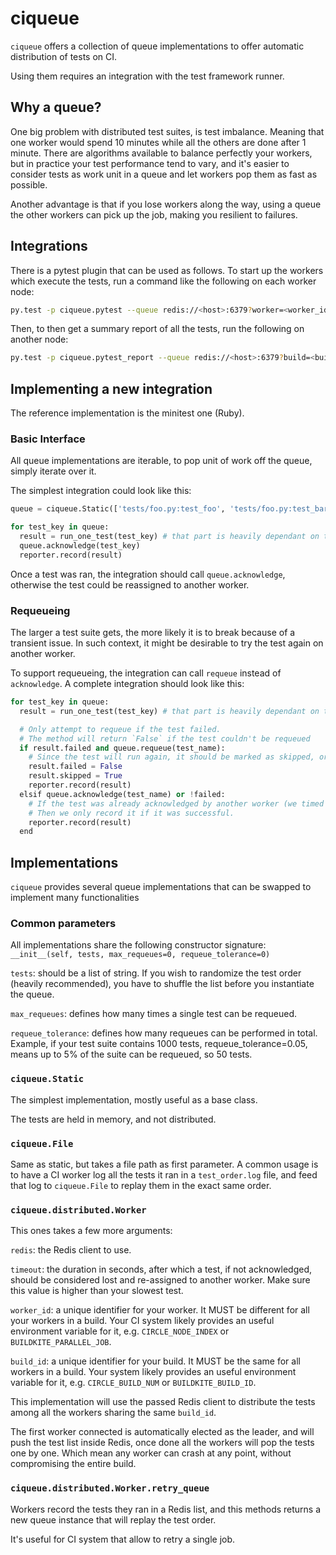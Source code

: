 # ciqueue

`ciqueue` offers a collection of queue implementations to offer automatic distribution of tests on CI.

Using them requires an integration with the test framework runner.

## Why a queue?

One big problem with distributed test suites, is test imbalance. Meaning that one worker would spend 10 minutes while all the others are done after 1 minute.
There are algorithms available to balance perfectly your workers, but in practice your test performance tend to vary, and it's easier to consider tests as work unit in a queue and let workers pop them as fast as possible.

Another advantage is that if you lose workers along the way, using a queue the other workers can pick up the job, making you resilient to failures.

## Integrations

There is a pytest plugin that can be used as follows.
To start up the workers which execute the tests, run a command like the following on each worker node:
```sh
py.test -p ciqueue.pytest --queue redis://<host>:6379?worker=<worker_id>&build=<build_id>&retry=<n>
```

Then, to then get a summary report of all the tests, run the following on another node:
```sh
py.test -p ciqueue.pytest_report --queue redis://<host>:6379?build=<build_id>&retry=<n>
```

## Implementing a new integration

The reference implementation is the minitest one (Ruby).

### Basic Interface

All queue implementations are iterable, to pop unit of work off the queue, simply iterate over it.

The simplest integration could look like this:

```python
queue = ciqueue.Static(['tests/foo.py:test_foo', 'tests/foo.py:test_bar'])

for test_key in queue:
  result = run_one_test(test_key) # that part is heavily dependant on the test framework
  queue.acknowledge(test_key)
  reporter.record(result)
```

Once a test was ran, the integration should call `queue.acknowledge`, otherwise the test could be reassigned to another worker.


### Requeueing

The larger a test suite gets, the more likely it is to break because of a transient issue.
In such context, it might be desirable to try the test again on another worker.

To support requeueing, the integration can call `requeue` instead of `acknowledge`.
A complete integration should look like this:

```python
for test_key in queue:
  result = run_one_test(test_key) # that part is heavily dependant on the test framework

  # Only attempt to requeue if the test failed.
  # The method will return `False` if the test couldn't be requeued
  if result.failed and queue.requeue(test_name):
    # Since the test will run again, it should be marked as skipped, or a similar status
    result.failed = False
    result.skipped = True
    reporter.record(result)
  elsif queue.acknowledge(test_name) or !failed:
    # If the test was already acknowledged by another worker (we timed out)
    # Then we only record it if it was successful.
    reporter.record(result)
  end
```

## Implementations

`ciqueue` provides several queue implementations that can be swapped to implement many functionalities

### Common parameters

All implementations share the following constructor signature: `__init__(self, tests, max_requeues=0, requeue_tolerance=0)`

`tests`: should be a list of string. If you wish to randomize the test order (heavily recommended), you have to shuffle the list before you instantiate the queue.

`max_requeues`: defines how many times a single test can be requeued.

`requeue_tolerance`: defines how many requeues can be performed in total. Example, if your test suite contains 1000 tests, requeue_tolerance=0.05, means up to 5% of the suite can be requeued, so 50 tests.

### `ciqueue.Static`

The simplest implementation, mostly useful as a base class.

The tests are held in memory, and not distributed.

### `ciqueue.File`

Same as static, but takes a file path as first parameter. A common usage is to have a CI worker log all the tests it ran in a `test_order.log` file,
and feed that log to `ciqueue.File` to replay them in the exact same order.

### `ciqueue.distributed.Worker`

This ones takes a few more arguments:

`redis`: the Redis client to use.

`timeout`: the duration in seconds, after which a test, if not acknowledged, should be considered lost and re-assigned to another worker. Make sure this value is higher than your slowest test.

`worker_id`: a unique identifier for your worker. It MUST be different for all your workers in a build. Your CI system likely provides an useful environment variable for it, e.g. `CIRCLE_NODE_INDEX` or `BUILDKITE_PARALLEL_JOB`.

`build_id`: a unique identifier for your build. It MUST be the same for all workers in a build. Your system likely provides an useful environment variable for it, e.g. `CIRCLE_BUILD_NUM` or `BUILDKITE_BUILD_ID`.

This implementation will use the passed Redis client to distribute the tests among all the workers sharing the same `build_id`.

The first worker connected is automatically elected as the leader, and will push the test list inside Redis, once done all the workers will pop the tests one by one.
Which mean any worker can crash at any point, without compromising the entire build.

### `ciqueue.distributed.Worker.retry_queue`

Workers record the tests they ran in a Redis list, and this methods returns a new queue instance that will replay the test order.

It's useful for CI system that allow to retry a single job.

